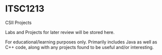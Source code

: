 # ITSC1213
CSII Projects

Labs and Projects for later review will be stored here. 

For educational/learning purposes only. Primarily includes Java as well as C++ code, along with any projects found to be useful and/or interesting.
